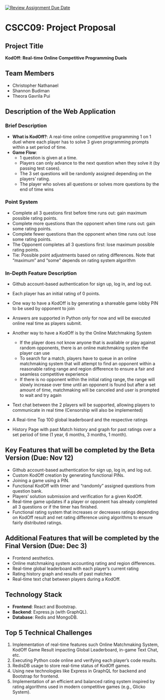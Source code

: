 [![Review Assignment Due Date](https://classroom.github.com/assets/deadline-readme-button-24ddc0f5d75046c5622901739e7c5dd533143b0c8e959d652212380cedb1ea36.svg)](https://classroom.github.com/a/KRLE_tfD)

# CSCC09: Project Proposal

## Project Title
**KodOff: Real-time Online Competitive Programming Duels** 

## Team Members
- Christopher Nathanael 
- Shannon Budiman
- Theora Gavrila Pui

## Description of the Web Application
### Brief Description
- **What is KodOff?**: A real-time online competitive programming 1 on 1 duel where each player has to solve 3 given programming prompts within a set period of time.
- **Game Flow**: 
    - 1 question is given at a time.
    - Players can only advance to the next question when they solve it (by passing test cases).
    - The 3 set questions will be randomly assigned depending on the players’ rating.
    - The player who solves all questions or solves more questions by the end of time wins

### Point System
- Complete all 3 questions first before time runs out: gain maximum possible rating points.
- Complete more questions than the opponent when time runs out: gain some rating points.
- Complete fewer questions than the opponent when time runs out: lose some rating points.
- The Opponent completes all 3 questions first: lose maximum possible rating points.
- Tie: Possible point adjustments based on rating differences.
Note that “maximum” and “some” depends on rating system algorithm

### In-Depth Feature Description
- Github account-based authentication for sign up, log in, and log out.
- Each player has an initial rating of 0 points.
- One way to have a KodOff is by generating a shareable game lobby PIN to be used by opponent to join
- Answers are supported in Python only for now and will be executed online real time as players submit.
- Another way to have a KodOff is by the Online Matchmaking System
    - If the player does not know anyone that is available or play against random opponents, there is an online matchmaking system the player can use
    - To search for a match, players have to queue in an online matchmaking system that will attempt to find an opponent within a reasonable rating range and region difference to ensure a fair and seamless competitive experience
    - If there is no opponent within the initial rating range, the range will slowly increase over time until an opponent is found but after a set amount of time, matchmaking will be canceled and user is prompted to wait and try again

- Text chat between the 2 players will be supported, allowing players to communicate in real time (Censorship will also be implemented)
- A Real-time Top 100 global leaderboard and the respective ratings
- History Page with past Match history and graph for past ratings over a set period of time (1 year, 6 months, 3 months, 1 month).

## Key Features that will be completed by the Beta Version (Due: Nov 12)
- Github account-based authentication for sign up, log in, and log out.
- Custom KodOff creation by generating functional PINs.
- Joining a game using a PIN.
- Functional KodOff with timer and “randomly” assigned questions from question bank.
- Players’ solution submission and verification for a given KodOff.
- Real-time game updates if a player or opponent has already completed all 3 questions or if the timer has finished.
- Functional rating system that increases or decreases ratings depending on KodOff result and net rating difference using algorithms to ensure fairly distributed ratings.

## Additional Features that will be completed by the Final Version (Due: Dec 3)
- Frontend aesthetics.
- Online matchmaking system accounting rating and region differences.
- Real-time global leaderboard with each player’s current rating
- Rating history graph and results of past matches
- Real-time text chat between players during a KodOff.

## Technology Stack
- **Frontend**: React and Bootstrap.
- **Backend**: Express.js (with GraphQL).
- **Database**: Redis and MongoDB.

## Top 5 Technical Challenges
1. Implementation of real-time features such Online Matchmaking System, KodOff Game Result impacting Global Leaderboard, in-game Text Chat, etc.
2. Executing Python code online and verifying each player’s code results.
3. RedisDB usage to store real-time status of KodOff games.
4. Using new technologies like Express in GraphQL for backend and Bootstrap for frontend.
5. Implementation of an efficient and balanced rating system inspired by rating algorithms used in modern competitive games (e.g., Glicko System).
